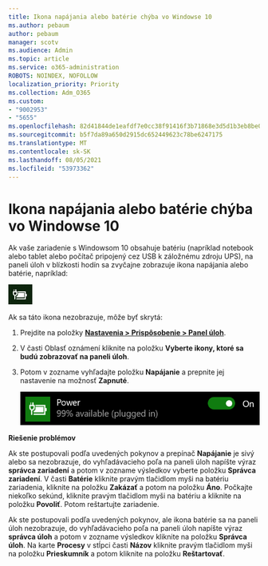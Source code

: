 ```yaml
---
title: Ikona napájania alebo batérie chýba vo Windowse 10
ms.author: pebaum
author: pebaum
manager: scotv
ms.audience: Admin
ms.topic: article
ms.service: o365-administration
ROBOTS: NOINDEX, NOFOLLOW
localization_priority: Priority
ms.collection: Adm_O365
ms.custom:
- "9002953"
- "5655"
ms.openlocfilehash: 82d41844de1eafdf7e0cc38f91416f3b71868e3d5d1b3eb8be0f10abd701ddc8
ms.sourcegitcommit: b5f7da89a650d2915dc652449623c78be6247175
ms.translationtype: MT
ms.contentlocale: sk-SK
ms.lasthandoff: 08/05/2021
ms.locfileid: "53973362"
---
```

# <a name="power-or-battery-icon-missing-in-windows-10"></a>Ikona napájania alebo batérie chýba vo Windowse 10

Ak vaše zariadenie s Windowsom 10 obsahuje batériu (napríklad notebook alebo tablet alebo počítač pripojený cez USB k záložnému zdroju UPS), na paneli úloh v blízkosti hodín sa zvyčajne zobrazuje ikona napájania alebo batérie, napríklad:

![Ikona batérie](media/battery-icon.png)

Ak sa táto ikona nezobrazuje, môže byť skrytá:

1. Prejdite na položky **[Nastavenia > Prispôsobenie > Panel úloh](ms-settings:taskbar?activationSource=GetHelp)**.

2. V časti Oblasť oznámení kliknite na položku **Vyberte ikony, ktoré sa budú zobrazovať na paneli úloh**.

3. Potom v zozname vyhľadajte položku **Napájanie** a prepnite jej nastavenie na možnosť **Zapnuté**.

    ![Zobrazenie ikony napájania na paneli úloh](media/power-icon-on.png)

**Riešenie problémov**

Ak ste postupovali podľa uvedených pokynov a prepínač **Napájanie** je sivý alebo sa nezobrazuje, do vyhľadávacieho poľa na paneli úloh napíšte výraz **správca zariadení** a potom v zozname výsledkov vyberte položku **Správca zariadení**. V časti **Batérie** kliknite pravým tlačidlom myši na batériu zariadenia, kliknite na položku **Zakázať** a potom na položku **Áno**. Počkajte niekoľko sekúnd, kliknite pravým tlačidlom myši na batériu a kliknite na položku **Povoliť**. Potom reštartujte zariadenie.

Ak ste postupovali podľa uvedených pokynov, ale ikona batérie sa na paneli úloh nezobrazuje, do vyhľadávacieho poľa na paneli úloh napíšte výraz **správca úloh** a potom v zozname výsledkov kliknite na položku **Správca úloh**. Na karte **Procesy** v stĺpci časti **Názov** kliknite pravým tlačidlom myši na položku **Prieskumník** a potom kliknite na položku **Reštartovať**.
